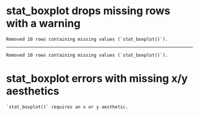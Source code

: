 # stat_boxplot drops missing rows with a warning

    Removed 10 rows containing missing values (`stat_boxplot()`).

---

    Removed 10 rows containing missing values (`stat_boxplot()`).

# stat_boxplot errors with missing x/y aesthetics

    `stat_boxplot()` requires an x or y aesthetic.

